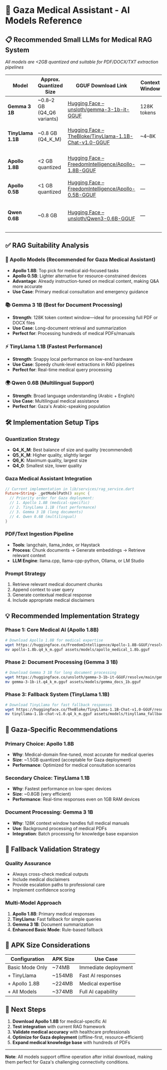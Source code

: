 # 🤖 Gaza Medical Assistant - AI Models Reference

## 📋 **Recommended Small LLMs for Medical RAG System**

*All models are <2GB quantized and suitable for PDF/DOCX/TXT extraction pipelines*

| Model | Approx. Quantized Size | GGUF Download Link | Context Window | Notes |
|-------|------------------------|-------------------|----------------|-------|
| **Gemma 3 1B** | ~0.8–2 GB (Q4_Q6 variants) | [Hugging Face – unsloth/gemma-3-1b-it-GGUF](https://huggingface.co/unsloth/gemma-3-1b-it-GGUF) | 128K tokens | Great for long-doc RAG |
| **TinyLlama 1.1B** | ~0.8 GB (Q4_K_M) | [Hugging Face – TheBloke/TinyLlama-1.1B-Chat-v1.0-GGUF](https://huggingface.co/TheBloke/TinyLlama-1.1B-Chat-v1.0-GGUF) | ~4–8K | Fast and stable on low-end CPU/GPU |
| **Apollo 1.8B** | <2 GB quantized | [Hugging Face – FreedomIntelligence/Apollo-1.8B-GGUF](https://huggingface.co/FreedomIntelligence/Apollo-1.8B-GGUF) | — | **Medical-domain fine-tuned** ⭐ |
| **Apollo 0.5B** | <1 GB quantized | [Hugging Face – FreedomIntelligence/Apollo-0.5B-GGUF](https://huggingface.co/FreedomIntelligence/Apollo-0.5B-GGUF) | — | Smaller medical model |
| **Qwen 0.6B** | ~0.8 GB | [Hugging Face – unsloth/Qwen3-0.6B-GGUF](https://huggingface.co/unsloth/Qwen3-0.6B-GGUF) | — | Multilingual reasoning, solid instruction following |

## ✅ **RAG Suitability Analysis**

### **🏥 Apollo Models (Recommended for Gaza Medical Assistant)**
- **Apollo 1.8B**: Top pick for medical aid-focused tasks
- **Apollo 0.5B**: Lighter alternative for resource-constrained devices
- **Advantage**: Already instruction-tuned on medical content, making Q&A more accurate
- **Use Case**: Primary medical consultation and emergency guidance

### **📚 Gemma 3 1B (Best for Document Processing)**
- **Strength**: 128K token context window—ideal for processing full PDF or DOCX files
- **Use Case**: Long-document retrieval and summarization
- **Perfect for**: Processing hundreds of medical PDFs/manuals

### **⚡ TinyLlama 1.1B (Fastest Performance)**
- **Strength**: Snappy local performance on low-end hardware
- **Use Case**: Speedy chunk-level extractions in RAG pipelines
- **Perfect for**: Real-time medical query processing

### **🌍 Qwen 0.6B (Multilingual Support)**
- **Strength**: Broad language understanding (Arabic + English)
- **Use Case**: Multilingual medical assistance
- **Perfect for**: Gaza's Arabic-speaking population

## 🛠️ **Implementation Setup Tips**

### **Quantization Strategy**
- **Q4_K_M**: Best balance of size and quality (recommended)
- **Q5_K_M**: Higher quality, slightly larger
- **Q6_K**: Maximum quality, largest size
- **Q4_0**: Smallest size, lower quality

### **Gaza Medical Assistant Integration**
```dart
// Current implementation in lib/services/rag_service.dart
Future<String> _getModelPath() async {
  // Priority order for Gaza deployment:
  // 1. Apollo 1.8B (medical-specific)
  // 2. TinyLlama 1.1B (fast performance)
  // 3. Gemma 3 1B (long documents)
  // 4. Qwen 0.6B (multilingual)
}
```

### **PDF/Text Ingestion Pipeline**
- **Tools**: langchain, llama_index, or Haystack
- **Process**: Chunk documents → Generate embeddings → Retrieve relevant context
- **LLM Engine**: llama.cpp, llama-cpp-python, Ollama, or LM Studio

### **Prompt Strategy**
1. Retrieve relevant medical document chunks
2. Append context to user query
3. Generate contextual medical response
4. Include appropriate medical disclaimers

## 💡 **Recommended Implementation Strategy**

### **Phase 1: Core Medical AI (Apollo 1.8B)**
```bash
# Download Apollo 1.8B for medical expertise
wget https://huggingface.co/FreedomIntelligence/Apollo-1.8B-GGUF/resolve/main/apollo-1.8b.q4_k_m.gguf
mv apollo-1.8b.q4_k_m.gguf assets/models/apollo_medical_1.8b.gguf
```

### **Phase 2: Document Processing (Gemma 3 1B)**
```bash
# Download Gemma 3 1B for long document processing
wget https://huggingface.co/unsloth/gemma-3-1b-it-GGUF/resolve/main/gemma-3-1b-it.q4_k_m.gguf
mv gemma-3-1b-it.q4_k_m.gguf assets/models/gemma_docs_1b.gguf
```

### **Phase 3: Fallback System (TinyLlama 1.1B)**
```bash
# Download TinyLlama for fast fallback responses
wget https://huggingface.co/TheBloke/TinyLlama-1.1B-Chat-v1.0-GGUF/resolve/main/tinyllama-1.1b-chat-v1.0.q4_k_m.gguf
mv tinyllama-1.1b-chat-v1.0.q4_k_m.gguf assets/models/tinyllama_fallback.gguf
```

## 🎯 **Gaza-Specific Recommendations**

### **Primary Choice: Apollo 1.8B**
- **Why**: Medical-domain fine-tuned, most accurate for medical queries
- **Size**: ~1.5GB quantized (acceptable for Gaza deployment)
- **Performance**: Optimized for medical consultation scenarios

### **Secondary Choice: TinyLlama 1.1B**
- **Why**: Fastest performance on low-spec devices
- **Size**: ~0.8GB (very efficient)
- **Performance**: Real-time responses even on 1GB RAM devices

### **Document Processing: Gemma 3 1B**
- **Why**: 128K context window handles full medical manuals
- **Use**: Background processing of medical PDFs
- **Integration**: Batch processing for knowledge base expansion

## 🔄 **Fallback Validation Strategy**

### **Quality Assurance**
- Always cross-check medical outputs
- Include medical disclaimers
- Provide escalation paths to professional care
- Implement confidence scoring

### **Multi-Model Approach**
1. **Apollo 1.8B**: Primary medical responses
2. **TinyLlama**: Fast fallback for simple queries
3. **Gemma 3 1B**: Document summarization
4. **Enhanced Basic Mode**: Rule-based fallback

## 📱 **APK Size Considerations**

| Configuration | APK Size | Use Case |
|---------------|----------|----------|
| Basic Mode Only | ~74MB | Immediate deployment |
| + TinyLlama | ~154MB | Fast AI responses |
| + Apollo 1.8B | ~224MB | Medical expertise |
| + All Models | ~374MB | Full AI capability |

## 🚀 **Next Steps**

1. **Download Apollo 1.8B** for medical-specific AI
2. **Test integration** with current RAG framework
3. **Validate medical accuracy** with healthcare professionals
4. **Optimize for Gaza deployment** (offline-first, resource-efficient)
5. **Expand medical knowledge base** with hundreds of PDFs

---

**Note**: All models support offline operation after initial download, making them perfect for Gaza's challenging connectivity conditions.